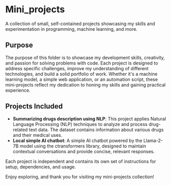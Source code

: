 # Mini_projects
A collection of small, self-contained projects showcasing my skills and experimentation in programming, machine learning, and more.


## Purpose

The purpose of this folder is to showcase my development skills, creativity, and passion for solving problems with code. Each project is designed to address specific challenges, improve my understanding of different technologies, and build a solid portfolio of work. Whether it's a machine learning model, a simple web application, or an automation script, these mini-projects reflect my dedication to honing my skills and gaining practical experience.

## Projects Included

- **Summarizing drugs description using NLP**: This project applies Natural Language Processing (NLP) techniques to analyze and process drug-related text data. The dataset contains information about various drugs and their medical uses.
- **Local simple AI chatbot**: A simple AI chatbot powered by the Llama-2-7B model using the ctransformers library, designed to maintain contextual conversations and provide concise, relevant responses.

Each project is independent and contains its own set of instructions for setup, dependencies, and usage.


Enjoy exploring, and thank you for visiting my mini-projects collection!
